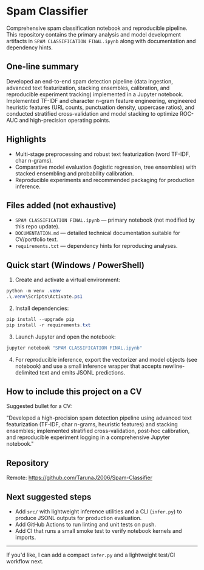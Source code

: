 # Spam Classifier

Comprehensive spam classification notebook and reproducible pipeline. This repository contains the primary analysis and model development artifacts in `SPAM CLASSIFICATION FINAL.ipynb` along with documentation and dependency hints.

## One-line summary 

Developed an end-to-end spam detection pipeline (data ingestion, advanced text featurization, stacking ensembles, calibration, and reproducible experiment tracking) implemented in a Jupyter notebook. Implemented TF-IDF and character n-gram feature engineering, engineered heuristic features (URL counts, punctuation density, uppercase ratios), and conducted stratified cross-validation and model stacking to optimize ROC-AUC and high-precision operating points.

## Highlights

- Multi-stage preprocessing and robust text featurization (word TF-IDF, char n-grams).
- Comparative model evaluation (logistic regression, tree ensembles) with stacked ensembling and probability calibration.
- Reproducible experiments and recommended packaging for production inference.

## Files added (not exhaustive)

- `SPAM CLASSIFICATION FINAL.ipynb` — primary notebook (not modified by this repo update).
- `DOCUMENTATION.md` — detailed technical documentation suitable for CV/portfolio text.
- `requirements.txt` — dependency hints for reproducing analyses.

## Quick start (Windows / PowerShell)

1. Create and activate a virtual environment:

```powershell
python -m venv .venv
.\.venv\Scripts\Activate.ps1
```

2. Install dependencies:

```powershell
pip install --upgrade pip
pip install -r requirements.txt
```

3. Launch Jupyter and open the notebook:

```powershell
jupyter notebook "SPAM CLASSIFICATION FINAL.ipynb"
```

4. For reproducible inference, export the vectorizer and model objects (see notebook) and use a small inference wrapper that accepts newline-delimited text and emits JSONL predictions.

## How to include this project on a CV

Suggested bullet for a CV:

"Developed a high-precision spam detection pipeline using advanced text featurization (TF-IDF, char n-grams, heuristic features) and stacking ensembles; implemented stratified cross-validation, post-hoc calibration, and reproducible experiment logging in a comprehensive Jupyter notebook."

## Repository

Remote: https://github.com/TarunaJ2006/Spam-Classifier

## Next suggested steps

- Add `src/` with lightweight inference utilities and a CLI (`infer.py`) to produce JSONL outputs for production evaluation.
- Add GitHub Actions to run linting and unit tests on push.
- Add CI that runs a small smoke test to verify notebook kernels and imports.

---

If you'd like, I can add a compact `infer.py` and a lightweight test/CI workflow next.
